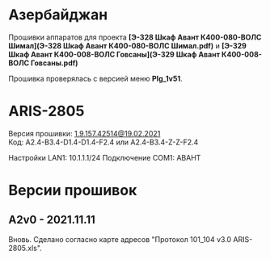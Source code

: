 ﻿Азербайджан
===========

Прошивки аппаратов для проекта **[Э-328 Шкаф Авант К400-080-ВОЛС Шимал](Э-328 Шкаф Авант К400-080-ВОЛС Шимал.pdf)** и **[Э-329 Шкаф Авант К400-008-ВОЛС Говсаны](Э-329 Шкаф Авант К400-008-ВОЛС Говсаны.pdf)**

Прошивка проверялась с версией меню **PIg_1v51**.

# ARIS-2805

Версия прошивки: 1.9.157.42514@19.02.2021  
Код: A2.4-B3.4-D1.4-D1.4-F2.4 или A2.4-B3.4-Z-Z-F2.4

Настройки LAN1: 10.1.1.1/24
Подключение COM1: АВАНТ


# Версии прошивок

## A2v0 - 2021.11.11

Вновь.
Сделано согласно карте адресов "Протокол 101_104 v3.0 ARIS-2805.xls".


